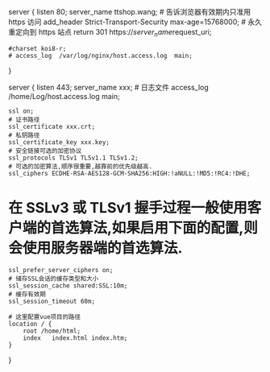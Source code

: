 server {
    listen  80;
    server_name ttshop.wang;
    # 告诉浏览器有效期内只准用 https 访问
    add_header Strict-Transport-Security max-age=15768000;
    # 永久重定向到 https 站点
    return 301 https://$server_name$request_uri;

    #charset koi8-r;
    # access_log  /var/log/nginx/host.access.log  main;
}

server {
    listen 443;
    server_name xxx;
    # 日志文件
    access_log  /home/Log/host.access.log  main;

    ssl on;
    # 证书路径
    ssl_certificate xxx.crt;
    # 私钥路径
    ssl_certificate_key xxx.key;
    # 安全链接可选的加密协议
    ssl_protocols TLSv1 TLSv1.1 TLSv1.2;
    # 可选的加密算法,顺序很重要,越靠前的优先级越高.
    ssl_ciphers ECDHE-RSA-AES128-GCM-SHA256:HIGH:!aNULL:!MD5:!RC4:!DHE;
   # 在 SSLv3 或 TLSv1 握手过程一般使用客户端的首选算法,如果启用下面的配置,则会使用服务器端的首选算法.
    ssl_prefer_server_ciphers on;
    # 储存SSL会话的缓存类型和大小
    ssl_session_cache shared:SSL:10m;
    # 缓存有效期
    ssl_session_timeout 60m;

    # 这里配置vue项目的路径
    location / {
        root /home/html;
        index   index.html index.htm;
    }

}